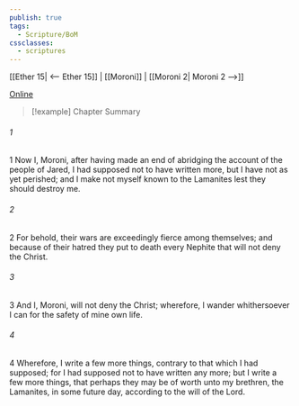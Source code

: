 ```yaml
---
publish: true
tags:
  - Scripture/BoM
cssclasses:
  - scriptures
---
```

[[Ether 15| <-- Ether 15]] | [[Moroni]] | [[Moroni 2| Moroni 2 -->]]

[Online](https://churchofjesuschrist.org/study/scriptures/bofm/moro/1?lang=eng)

>[!example] Chapter Summary
>
###### 1
1 Now I, Moroni, after having made an end of abridging the account of the people of Jared, I had supposed not to have written more, but I have not as yet perished; and I make not myself known to the Lamanites lest they should destroy me.
###### 2
2 For behold, their wars are exceedingly fierce among themselves; and because of their hatred they put to death every Nephite that will not deny the Christ.
###### 3
3 And I, Moroni, will not deny the Christ; wherefore, I wander whithersoever I can for the safety of mine own life.
###### 4
4 Wherefore, I write a few more things, contrary to that which I had supposed; for I had supposed not to have written any more; but I write a few more things, that perhaps they may be of worth unto my brethren, the Lamanites, in some future day, according to the will of the Lord.



